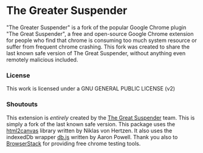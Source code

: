 # The Greater Suspender

"The Greater Suspender" is a fork of the popular Google Chrome plugin "The Great Suspender", a free and open-source Google Chrome extension for people who find that chrome is consuming too much system resource or suffer from frequent chrome crashing.
This fork was created to share the last known safe version of The Great Suspender, without anything even remotely malicious included.

### License

This work is licensed under a GNU GENERAL PUBLIC LICENSE (v2)

### Shoutouts

This extension is *entirely* created by the [The Great Suspender](https://github.com/greatsuspender/thegreatsuspender/) team. This is simply a fork of the last known safe version.
This package uses the [html2canvas](https://github.com/niklasvh/html2canvas) library written by Niklas von Hertzen.
It also uses the indexedDb wrapper [db.js](https://github.com/aaronpowell/db.js) written by Aaron Powell.
Thank you also to [BrowserStack](https://www.browserstack.com) for providing free chrome testing tools.
